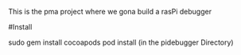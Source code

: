 This is the pma project where we gona build a rasPi debugger


#Install

sudo gem install cocoapods
pod install   (in the pidebugger Directory)
